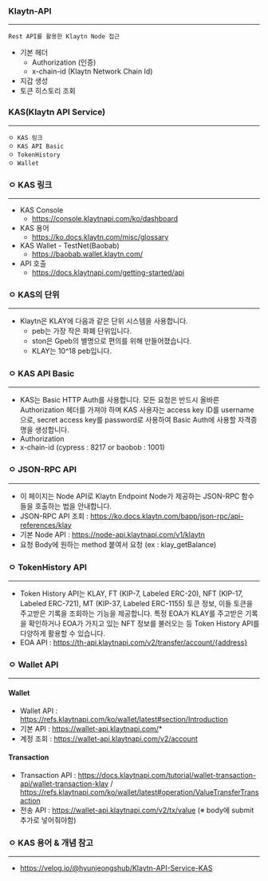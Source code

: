 ### Klaytn-API
-------
```
Rest API를 활용한 Klaytn Node 접근
```
+ 기본 헤더
  + Authorization (인증)
  + x-chain-id (Klaytn Network Chain Id)
+ 지갑 생성
+ 토큰 히스토리 조회


### KAS(Klaytn API Service)
------------------
```
ㅇ KAS 링크
ㅇ KAS API Basic
ㅇ TokenHistory 
ㅇ Wallet
```

### ㅇ KAS 링크
------
  + KAS Console
    + https://console.klaytnapi.com/ko/dashboard
  + KAS 용어
    + https://ko.docs.klaytn.com/misc/glossary
  + KAS Wallet - TestNet(Baobab)
    +  https://baobab.wallet.klaytn.com/
  + API 호출
    + https://docs.klaytnapi.com/getting-started/api 

### ㅇ KAS의 단위
-------
  + Klaytn은 KLAY에 다음과 같은 단위 시스템을 사용합니다.
    + peb는 가장 작은 화폐 단위입니다.
    + ston은 Gpeb의 별명으로 편의를 위해 만들어졌습니다.
    + KLAY는 10^18 peb입니다.

### ㅇ KAS API Basic
-------
  + KAS는 Basic HTTP Auth를 사용합니다. 모든 요청은 반드시 올바른 Authorization 헤더를 가져야 하며 KAS 사용자는 access key ID를 username으로, secret access key를 password로 사용하여 Basic Auth에 사용할 자격증명을 생성합니다.
  + Authorization
  + x-chain-id (cypress : 8217 or baobob : 1001)
  


### ㅇ JSON-RPC API
-------
  + 이 페이지는 Node API로 Klaytn Endpoint Node가 제공하는 JSON-RPC 함수들을 호출하는 법을 안내합니다.
  + JSON-RPC API 조회 : https://ko.docs.klaytn.com/bapp/json-rpc/api-references/klay
  + 기본 Node API : https://node-api.klaytnapi.com/v1/klaytn
  + 요청 Body에 원하는 method 붙여서 요청 (ex : klay_getBalance)

### ㅇ TokenHistory API
------
  + Token History API는 KLAY, FT (KIP-7, Labeled ERC-20), NFT (KIP-17, Labeled ERC-721), MT (KIP-37, Labeled ERC-1155) 토큰 정보, 이들 토큰을 주고받은 기록을 조회하는 기능을 제공합니다. 특정 EOA가 KLAY를 주고받은 기록을 확인하거나 EOA가 가지고 있는 NFT 정보를 불러오는 등 Token History API를 다양하게 활용할 수 있습니다.
  + EOA API : https://th-api.klaytnapi.com/v2/transfer/account/{address}


### ㅇ Wallet API
------
  #### Wallet
  + Wallet API : https://refs.klaytnapi.com/ko/wallet/latest#section/Introduction
  + 기본 API : https://wallet-api.klaytnapi.com/*
  + 계정 조회 : https://wallet-api.klaytnapi.com/v2/account
   
  #### Transaction
  + Transaction API : https://docs.klaytnapi.com/tutorial/wallet-transaction-api/wallet-transaction-klay /        https://refs.klaytnapi.com/ko/wallet/latest#operation/ValueTransferTransaction
  + 전송 API : https://wallet-api.klaytnapi.com/v2/tx/value (※ body에 submit 추가로 넣어줘야함)


### ㅇ KAS 용어 & 개념 참고
-------
  + https://velog.io/@hyunjeongshub/Klaytn-API-Service-KAS
